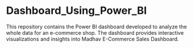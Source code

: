 # Dashboard_Using_Power_BI
This repository contains the Power BI dashboard developed to analyze the whole data for an e-commerce shop. The dashboard provides interactive visualizations and insights into Madhav E-Commerce Sales Dashboard.
